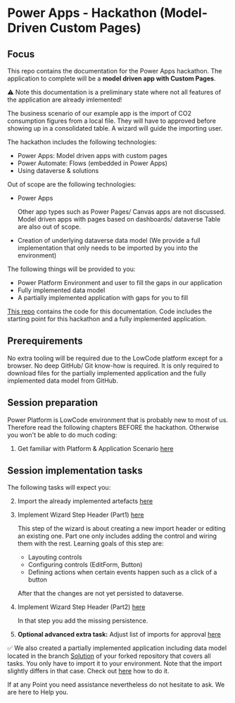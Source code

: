 # Power Apps - Hackathon (Model-Driven Custom Pages)

## Focus

This repo contains the documentation for the Power Apps hackathon. The application to complete will be a **model driven app with Custom Pages**. 

:warning: Note this documentation is a preliminary state where not all features of the application are already imlemented!

The business scenario of our example app is the import of CO2 consumption figures from a local file. They will have to approved before showing up in a consolidated table. A wizard will guide the importing user.

The hackathon includes the following technologies:
* Power Apps: Model driven apps with custom pages
* Power Automate: Flows (embedded in Power Apps)
* Using dataverse & solutions

Out of scope are the following technologies:
* Power Apps

  Other app types such as Power Pages/ Canvas apps are not discussed. Model driven apps with pages based on dashboards/ dataverse Table are also out of scope.
* Creation of underlying dataverse data model (We provide a full implementation that only needs to be imported by you into the environment)

The following things will be provided to you:
* Power Platform Environment and user to fill the gaps in our application
* Fully implemented data model
* A partially implemented application with gaps for you to fill

[This repo](https://github.com/DevOps-Gilde/Hackathon_PP_ModelDrivenApp_CstPages_Code) contains the code for this documentation. Code includes the starting point for this hackathon and a fully implemented application.

## Prerequirements

No extra tooling will be required due to the LowCode platform except for a browser. No deep GitHub/ Git know-how is required. It is only required to download files for the partially implemented application and the fully implemented data model from GitHub.

## Session preparation

Power Platform is LowCode environment that is probably new to most of us. Therefore read the following chapters BEFORE the hackathon. Otherwise you won't be able to do much coding:

1. Get familiar with Platform & Application Scenario [here](/01_PrimerPPAppScenario.md)<br>

## Session implementation tasks

The following tasks will expect you:

2. Import the already implemented artefacts [here](/02_ImportImplementedArtefacts.md)<br>

3. Implement Wizard Step Header (Part1) [here](/03_ImplementWizardStep1Part1.md)

   This step of the wizard is about creating a new import header or editing an existing one. Part one only includes adding the control and wiring them with the rest. Learning goals of this step are:

   * Layouting controls
   * Configuring controls (EditForm, Button)
   * Defining actions when certain events happen such as a click of a button

   After that the changes are not yet persisted to dataverse.

4. Implement Wizard Step Header (Part2) [here](/04_ImplementWizardStep1Part2.md)
   
   In that step you add the missing persistence.

5. **Optional advanced extra task:** Adjust list of imports for approval [here](/05_AdjustApprovalList.md)

:white_check_mark: We also created a partially implemented application including data model located in the branch [Solution](https://github.com/DevOps-Gilde/Hackathon_PP_ModelDrivenApp_CstPages_Doc/tree/Solution) of your forked repository that covers all tasks. You only have to import it to your environment. Note that the import slightly differs in that case. Check out [here](/02_ImportImplementedArtefacts.md) how to do it.

If at any Point you need assistance nevertheless do not hesitate to ask. We are here to Help you.
